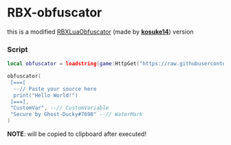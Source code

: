 # RBX-obfuscator
this is a modified [RBXLuaObfuscator](https://github.com/kosuke14/RBXLuaObfuscator) (made by [**kosuke14**](https://github.com/kosuke14)) version

### Script
```lua
local obfuscator = loadstring(game:HttpGet("https://raw.githubusercontent.com/GhostDuckyy/Taurus-obfuscator/main/source.lua"))()

obfuscator(
 [===[
  --// Paste your source here
  print("Hello World!")
 ]===],
 "CustomVar", --// CustomVariable
 "Secure by Ghost-Ducky#7698" --// WaterMark
)
```
**NOTE**: will be copied to clipboard after executed!
